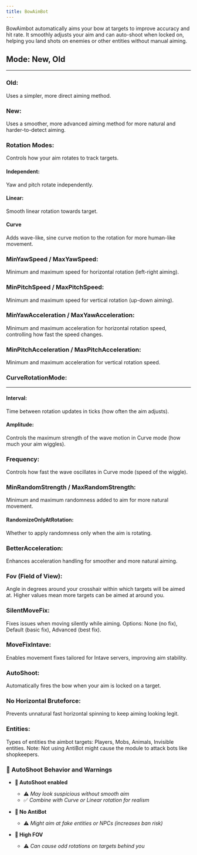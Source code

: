 ```yaml
---
title: BowAimBot
---
```

BowAimbot automatically aims your bow at targets to improve accuracy and hit rate. It smoothly adjusts your aim and can auto-shoot when locked on, helping you land shots on enemies or other entities without manual aiming.

## Mode: New, Old

---
### Old:
Uses a simpler, more direct aiming method.

### New:
Uses a smoother, more advanced aiming method for more natural and harder-to-detect aiming.

### Rotation Modes:
Controls how your aim rotates to track targets.

#### Independent:
 Yaw and pitch rotate independently.

#### Linear:
 Smooth linear rotation towards target.

#### Curve
 Adds wave-like, sine curve motion to the rotation for more human-like movement.

### MinYawSpeed / MaxYawSpeed:
Minimum and maximum speed for horizontal rotation (left-right aiming).

### MinPitchSpeed / MaxPitchSpeed:
Minimum and maximum speed for vertical rotation (up-down aiming).

### MinYawAcceleration / MaxYawAcceleration:
Minimum and maximum acceleration for horizontal rotation speed, controlling how fast the speed changes.

### MinPitchAcceleration / MaxPitchAcceleration:
Minimum and maximum acceleration for vertical rotation speed.

### CurveRotationMode:

---
#### Interval:
Time between rotation updates in ticks (how often the aim adjusts).

#### Amplitude:
Controls the maximum strength of the wave motion in Curve mode (how much your aim wiggles).

### Frequency:
Controls how fast the wave oscillates in Curve mode (speed of the wiggle).

### MinRandomStrength / MaxRandomStrength:
Minimum and maximum randomness added to aim for more natural movement.

#### RandomizeOnlyAtRotation:
Whether to apply randomness only when the aim is rotating.

### BetterAcceleration:
Enhances acceleration handling for smoother and more natural aiming.

### Fov (Field of View):
Angle in degrees around your crosshair within which targets will be aimed at. Higher values mean more targets can be aimed at around you.

### SilentMoveFix:
Fixes issues when moving silently while aiming. Options: None (no fix), Default (basic fix), Advanced (best fix).

### MoveFixIntave:
Enables movement fixes tailored for Intave servers, improving aim stability.

### AutoShoot:
Automatically fires the bow when your aim is locked on a target.

### No Horizontal Bruteforce:
Prevents unnatural fast horizontal spinning to keep aiming looking legit.

### Entities:
Types of entities the aimbot targets: Players, Mobs, Animals, Invisible entities.
Note: Not using AntiBot might cause the module to attack bots like shopkeepers.

### 🎯 AutoShoot Behavior and Warnings

- **🎯 AutoShoot enabled**
  - ⚠️ *May look suspicious without smooth aim*
  - ✅ *Combine with Curve or Linear rotation for realism*

- **🧠 No AntiBot**
  - ⚠️ *Might aim at fake entities or NPCs (increases ban risk)*

- **🎥 High FOV**
  - ⚠️ *Can cause odd rotations on targets behind you*

